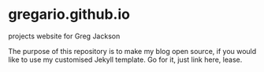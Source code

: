 # gregario.github.io
projects website for Greg Jackson

The purpose of this repository is to make my blog open source, if you would like to use my customised Jekyll template. Go for it, just link here, lease. 
